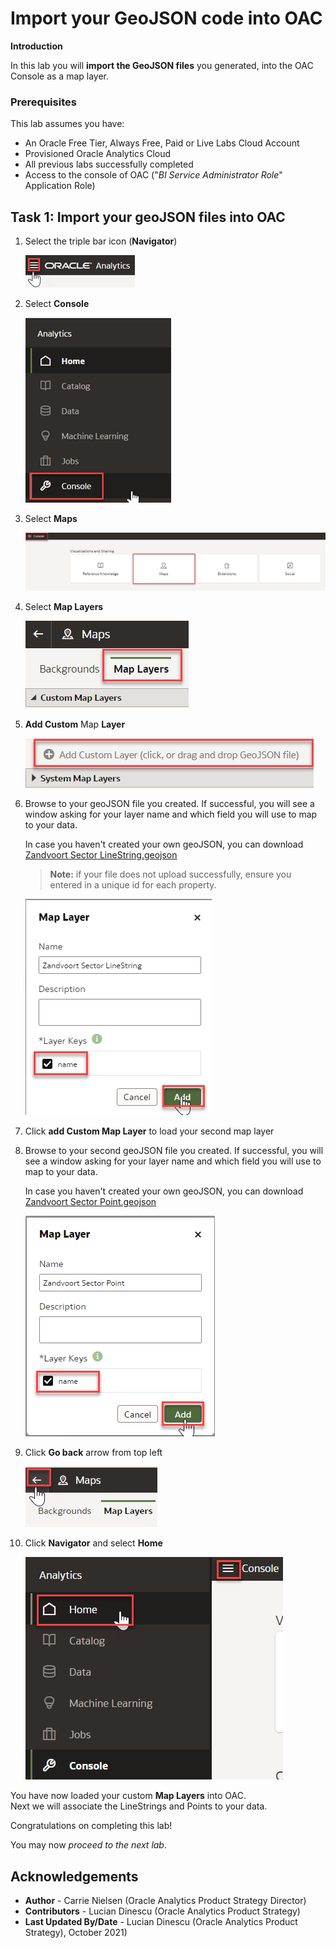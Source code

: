 # Import your GeoJSON code into OAC 

**Introduction**

In this lab you will **import the GeoJSON files** you generated, into the OAC Console as a map layer.

###  Prerequisites

This lab assumes you have:

- An Oracle Free Tier, Always Free, Paid or Live Labs Cloud Account
- Provisioned Oracle Analytics Cloud
- All previous labs successfully completed
- Access to the console of OAC ("_BI Service Administrator Role_" Application Role)

##  Task 1: Import your geoJSON files into OAC 

1. Select the triple bar icon (**Navigator**)

    ![](./images/navigator.png)

2. Select **Console**  

    ![](./images/console.png)


3. Select **Maps**  

    ![](./images/maps.png)

4. Select **Map Layers**  

    ![](./images/map-layers.png)

5. **Add Custom** Map **Layer**  

    ![](./images/custom-map-layers.png)

6. Browse to your geoJSON file you created. If successful, you will see  a window asking for your layer name and which field you will use to map to your data. 

    In case you haven't created your own geoJSON, you can download [Zandvoort Sector LineString.geojson](https://objectstorage.us-ashburn-1.oraclecloud.com/p/a4JySgQvO_jUFX7Z9pOWPWKAgSs5BqweobA8kdxV3W_oqs-pAFiAJVOheNtAQ17x/n/idbwmyplhk4t/b/RedBullRacing-HondaWin/o/Zandvoort%20Sector%20LineString.geojson)
    > **Note:** if your file does not upload successfully, ensure you entered in a unique id for each property.  

    ![](./images/zandvoort-sector-line.png)

7. Click **add Custom Map Layer** to load your second map layer

8. Browse to your second geoJSON file you created. If successful, you  will see a window asking for your layer name and which field you  will use to map to your data.

    In case you haven't created your own geoJSON, you can download [Zandvoort Sector Point.geojson](https://objectstorage.us-ashburn-1.oraclecloud.com/p/33Bt4LPdlJvJRtuLnHOAymQ8SitN46quzbHlFHOTgY9w_5YMUeEPY6npOXlaS_5C/n/idbwmyplhk4t/b/RedBullRacing-HondaWin/o/Zandvoort%20Sector%20Point.geojson)

    ![](./images/zandvoort-sector-point.png)

9. Click **Go back** arrow from top left

    ![](./images/go-back.png)

10. Click **Navigator** and select **Home**

    ![](./images/home-page.png)

You have now loaded your custom **Map Layers** into OAC.  
Next we will associate the LineStrings and Points to your data.

Congratulations on completing this lab!

You may now *proceed to the next lab*.

## **Acknowledgements**

- **Author** - Carrie Nielsen (Oracle Analytics Product Strategy Director)
- **Contributors** - Lucian Dinescu (Oracle Analytics Product Strategy)
- **Last Updated By/Date** - Lucian Dinescu (Oracle Analytics Product Strategy), October 2021)
